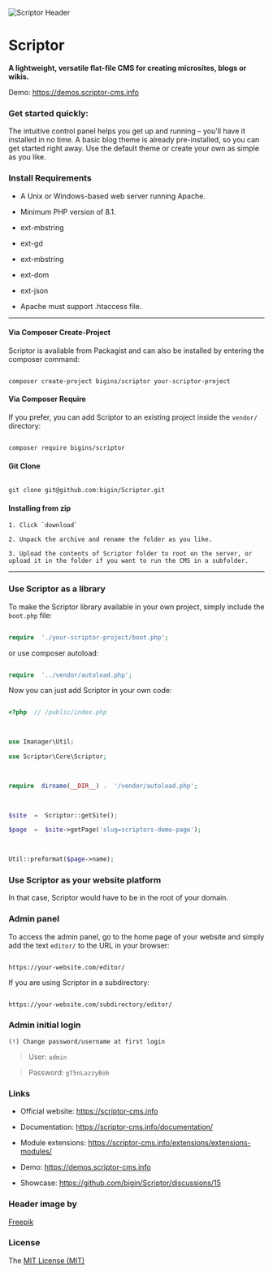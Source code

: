 
![Scriptor Header](https://scriptor-cms.info/site/themes/info/images/scriptor-header.png)

  

# Scriptor

**A lightweight, versatile flat-file CMS for creating microsites, blogs or wikis.**

  

Demo: https://demos.scriptor-cms.info

  

### Get started quickly:

The intuitive control panel helps you get up and running – you'll have it installed in no time. A basic blog theme is already pre-installed, so you can get started right away. Use the default theme or create your own as simple as you like. 
  
  

### Install Requirements

- A Unix or Windows-based web server running Apache.

- Minimum PHP version of 8.1.

- ext-mbstring

- ext-gd

- ext-mbstring

- ext-dom

- ext-json

- Apache must support .htaccess file.

  
---
#### Via Composer Create-Project

Scriptor is available from Packagist and can also be installed by entering the composer command:

```

composer create-project bigins/scriptor your-scriptor-project

```

  

#### Via Composer Require

If you prefer, you can add Scriptor to an existing project inside the `vendor/` directory:

```

composer require bigins/scriptor

```

  

#### Git Clone

```

git clone git@github.com:bigin/Scriptor.git

```

#### Installing from zip
```
1. Click `download`

2. Unpack the archive and rename the folder as you like.

3. Upload the contents of Scriptor folder to root on the server, or upload it in the folder if you want to run the CMS in a subfolder.
```
  
---
### Use Scriptor as a library

To make the Scriptor library available in your own project, simply include the `boot.php` file:

  

```php

require  './your-scriptor-project/boot.php';

```

  

or use composer autoload:

```php

require  '../vendor/autoload.php';

```

  

Now you can just add Scriptor in your own code:

```php

<?php  // /public/index.php

  

use Imanager\Util;

use Scriptor\Core\Scriptor;

  

require  dirname(__DIR__) .  '/vendor/autoload.php';

  

$site  =  Scriptor::getSite();

$page  =  $site->getPage('slug=scriptors-demo-page');

  

Util::preformat($page->name);

```

  
### Use Scriptor as your website platform
In that case, Scriptor would have to be in the root of your domain.

### Admin panel

To access the admin panel, go to the home page of your website and simply add the text `editor/` to the URL in your browser:

```

https://your-website.com/editor/

```

  

If you are using Scriptor in a subdirectory:

```

https://your-website.com/subdirectory/editor/

```

  

### Admin initial login

`(!) Change password/username at first login`

> User: `admin`

> Password: `gT5nLazzyBob`

  

### Links

- Official website: https://scriptor-cms.info

- Documentation: https://scriptor-cms.info/documentation/

- Module extensions: https://scriptor-cms.info/extensions/extensions-modules/

- Demo: https://demos.scriptor-cms.info

- Showcase: https://github.com/bigin/Scriptor/discussions/15

  

### Header image by

[Freepik](https://www.freepik.com/free-vector/flat-cms-content-landing-page-style_11817459.htm#query=website%20cms%20content&position=3&from_view=search&track=sph#position=3&query=website%20cms%20content)

  

### License

The [MIT License (MIT)](https://github.com/bigin/Scriptor/blob/master/LICENSE)